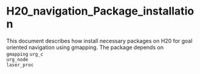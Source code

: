 # H20_navigation_Package_installation
This document describes how install necessary packages on H20 for goal oriented navigation using gmapping. 
The package depends on \
`gmapping`
`urg_c`\
`urg_node`\
`laser_proc`


